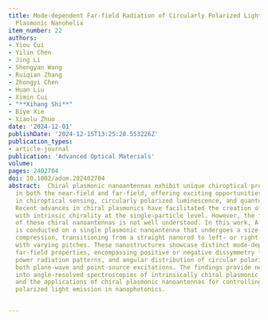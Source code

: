 ```yaml
---
title: Mode‐dependent Far‐field Radiation of Circularly Polarized Light by a Single
  Plasmonic Nanohelix
item_number: 22
authors:
- Yiou Cui
- Yilin Chen
- Jing Li
- Shengyan Wang
- Ruiqian Zhang
- Zhongyi Chen
- Huan Liu
- Ximin Cui
- "**Xihang Shi**"
- Biye Xie
- Xiaolu Zhuo
date: '2024-12-01'
publishDate: '2024-12-15T13:25:28.553226Z'
publication_types:
- article-journal
publication: 'Advanced Optical Materials'
volume: 
pages: 2402704
doi: 10.1002/adom.202402704
abstract:  Chiral plasmonic nanoantennas exhibit unique chiroptical properties
  in both the near‐field and far‐field, offering exciting opportunities for applications
  in chiroptical sensing, circularly polarized luminescence, and quantum communication.
  Recent advances in chiral plasmonics have facilitated the creation of nanoparticles
  with intrinsic chirality at the single‐particle level. However, the far‐field directionality
  of these chiral nanoantennas is not well understood. In this work, A numerical study
  is conducted on a single plasmonic nanoantenna that undergoes a size‐preserving
  compression, transitioning from a straight nanorod to left‐ or right‐handed helices
  with varying pitches. These nanostructures showcase distinct mode‐dependent chiroptical
  far‐field properties, encompassing positive or negative dissymmetry factors, 3D
  power radiation patterns, and angular distribution of circular polarization, under
  both plane‐wave and point‐source excitations. The findings provide new insights
  into angle‐resolved spectroscopies of intrinsically chiral plasmonic nanoparticles
  and the applications of chiral plasmonic nanoantennas for controlling circularly
  polarized light emission in nanophotonics.


---
```

